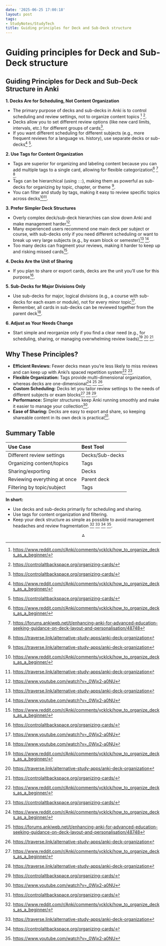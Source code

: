 ```yaml
---
date: '2025-06-25 17:00:18'
layout: post
tags:
- StudyNotes/StudyTech
title: Guiding principles for Deck and Sub-Deck structure
---
```


# Guiding principles for Deck and Sub-Deck structure

## Guiding Principles for Deck and Sub-Deck Structure in Anki

**1. Decks Are for Scheduling, Not Content Organization**

- The primary purpose of decks and sub-decks in Anki is to control scheduling and review settings, not to organize content topics [^1] [^5].
- Decks allow you to set different review options (like new card limits, intervals, etc.) for different groups of cards[^5].
- If you want different scheduling for different subjects (e.g., more frequent reviews for a language vs. history), use separate decks or sub-decks[^1] [^5].

**2. Use Tags for Content Organization**

- Tags are superior for organizing and labeling content because you can add multiple tags to a single card, allowing for flexible categorization[^1] [^2] [^3].
- Tags can be hierarchical (using `::`), making them as powerful as sub-decks for organizing by topic, chapter, or theme [^3].
- You can filter and study by tags, making it easy to review specific topics across decks[^1][^3].

**3. Prefer Simpler Deck Structures**

- Overly complex deck/sub-deck hierarchies can slow down Anki and make management harder[^6].
- Many experienced users recommend one main deck per subject or course, with sub-decks only if you need different scheduling or want to break up very large subjects (e.g., by exam block or semester)[^3] [^6].
- Too many decks can fragment your reviews, making it harder to keep up and risking missed cards[^1].

**4. Decks Are the Unit of Sharing**

- If you plan to share or export cards, decks are the unit you’ll use for this purpose[^5].

**5. Sub-Decks for Major Divisions Only**

- Use sub-decks for major, logical divisions (e.g., a course with sub-decks for each exam or module), not for every minor topic[^6].
- Remember, all cards in sub-decks can be reviewed together from the parent deck[^6].

**6. Adjust as Your Needs Change**

- Start simple and reorganize only if you find a clear need (e.g., for scheduling, sharing, or managing overwhelming review loads)[^1] [^3] [^5].


## Why These Principles?

- **Efficient Reviews:** Fewer decks mean you’re less likely to miss reviews and can keep up with Anki’s spaced repetition system[^1] [^5].
- **Flexible Organization:** Tags provide multi-dimensional organization, whereas decks are one-dimensional[^1] [^2] [^3].
- **Custom Scheduling:** Decks let you tailor review settings to the needs of different subjects or exam blocks[^1] [^3] [^5].
- **Performance:** Simpler structures keep Anki running smoothly and make it easier to manage your collection[^6].
- **Ease of Sharing:** Decks are easy to export and share, so keeping shareable content in its own deck is practical[^5].


## Summary Table

| Use Case | Best Tool |
| :-- | :-- |
| Different review settings | Decks/Sub-decks |
| Organizing content/topics | Tags |
| Sharing/exporting | Decks |
| Reviewing everything at once | Parent deck |
| Filtering by topic/subject | Tags |

**In short:**

- Use decks and sub-decks primarily for scheduling and sharing.
- Use tags for content organization and filtering.
- Keep your deck structure as simple as possible to avoid management headaches and review fragmentation [^1] [^3] [^5] [^6].

<div style="text-align: center">⁂</div>

[^1]: https://www.reddit.com/r/Anki/comments/ycklck/how_to_organize_decks_as_a_beginner/

[^2]: https://forums.ankiweb.net/t/enhancing-anki-for-advanced-education-seeking-guidance-on-deck-layout-and-personalisation/48748

[^3]: https://traverse.link/alternative-study-apps/anki-deck-organization

[^4]: https://renkotsuban.neocities.org/posts/2023-11-06-Anki-Guide-5

[^5]: https://controlaltbackspace.org/organizing-cards/

[^6]: https://www.youtube.com/watch?v=_0Wjx2-a0NU

[^7]: https://forums.ankiweb.net/t/ability-to-organize-decks-in-custom-order/28844

[^8]: https://forums.ankiweb.net/t/optimizing-my-anki-deck-for-long-term-retention-best-practices/49302
